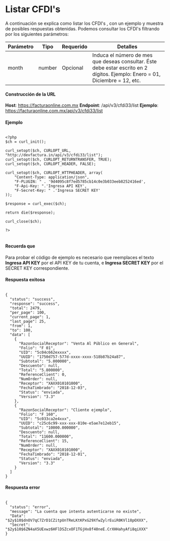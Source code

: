 # Listar CFDI's

A continuación se explica como listar los CFDI's , con un ejemplo y  muestra de posibles respuestas obtenidas.
Podemos consultar los CFDI's filtrando por los siguientes parámetros:

<table>
    <thead>
        <tr>
            <th>Parámetro</th>
            <th>Tipo</th>
            <th>Requerido</th>
            <th>Detalles</th>
        </tr>
    </thead>
    <body>
        <tr>
            <td>month</td>
            <td>number</td>
            <td>Opcional</td>
            <td>Induca el número de mes que deseas consultar. Éste debe estar escrito en 2 dígitos.  
            Ejemplo: Enero = 01, Diciembre = 12, etc.</td>
        </tr>
    </body>
</table>


#### Construcción de la URL

**Host**: https://facturaonline.com.mx
**Endpoint**:  /api/v3/cfdi33/list
**Ejemplo**:  https://facturaonline.com.mx/api/v3/cfdi33/list


#### Ejemplo

```

<?php
$ch = curl_init();

curl_setopt($ch, CURLOPT_URL, "http://devfactura.in/api/v3/cfdi33/list");
curl_setopt($ch, CURLOPT_RETURNTRANSFER, TRUE);
curl_setopt($ch, CURLOPT_HEADER, FALSE);

curl_setopt($ch, CURLOPT_HTTPHEADER, array(
    "Content-Type: application/json",
    "F-PLUGIN: " . '9d4095c8f7ed5785cb14c0e3b033eeb8252416ed',
    "F-Api-Key: ".'Ingresa API KEY',
    "F-Secret-Key: " .'Ingresa SECRET KEY'
));

$response = curl_exec($ch);

return die($response);

curl_close($ch);

?>


```


#### Recuerda que

Para probar el código de ejemplo es necesario que reemplaces el texto  **Ingresa API KEY**  por el API KEY de tu cuenta, e **Ingresa SECRET KEY**  por el SECRET KEY correspondiente.


#### Respuesta exitosa

```

{
  "status": "success",
  "response": "success",
  "total": 2479,
  "per_page": 100,
  "current_page": 1,
  "last_page": 25,
  "from": 1,
  "to": 100,
  "data": [
    {
      "RazonSocialReceptor": "Venta Al Público en General",
      "Folio": "F 01",
      "UID": "5c04c662exxxx",
      "UUID": "1750d757-577d-xxxx-xxxx-518b87b24a87",
      "Subtotal": "5.000000",
      "Descuento": null,
      "Total": "5.800000",
      "ReferenceClient": 0,
      "NumOrder": null,
      "Receptor": "XAXX010101000",
      "FechaTimbrado": "2018-12-03",
      "Status": "enviada",
      "Version": "3.3"
    },
    {
      "RazonSocialReceptor": "Cliente ejemplo",
      "Folio": "F 160",
      "UID": "5c033ca2e4xxx",
      "UUID": "c25c6c99-xxx-xxx-810e-e5ae7e12eb15",
      "Subtotal": "10000.000000",
      "Descuento": null,
      "Total": "11600.000000",
      "ReferenceClient": 15,
      "NumOrder": null,
      "Receptor": "XAXX010101000",
      "FechaTimbrado": "2018-12-01",
      "Status": "enviada",
      "Version": "3.3"
    }
  ]
}

```


#### Respuesta error

```

{
  "status": "error",
  "message": "La cuenta que intenta autenticarse no existe",
  "Data": "$2y$10$dnOV7qC7ZrD1CZitpUnTReLKtKPxG29XfwZylrEuiR0KVl18pOXXX",
  "Secret": "$2y$10$6ZN4aX5UExwz6HFlDSZcxOF1TGjHx8f40neE.CrXHHahyAfi8qiXXX"
}

```
